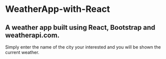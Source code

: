 # WeatherApp-with-React


## A weather app built using React, Bootstrap and weatherapi.com. ##

Simply enter the name of the city your interested and you will be shown the current weather.
